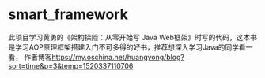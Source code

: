 # smart_framework
此项目学习黄勇的《架构探险：从零开始写 Java Web框架》时写的代码，这本书是学习AOP原理框架搭建入门不可多得的好书，推荐想深入学习Java的同学看一看，
作者博客<a href='https://my.oschina.net/huangyong/blog?sort=time&p=3&temp=1520337110706'>https://my.oschina.net/huangyong/blog?sort=time&p=3&temp=1520337110706</a>

